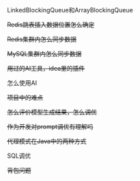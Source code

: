LinkedBlockingQueue和ArrayBlockingQueue

~~Redis跳表插入数据位置怎么确定~~

~~Redis集群内怎么同步数据~~

~~MySQL集群内怎么同步数据~~

~~用过的AI工具，idea里的插件~~

怎么使用AI

~~项目中的难点~~

~~怎么评价模型生成结果，怎么调优~~

~~作为开发对prompt调优有理解吗~~

~~代理模式在Java中的两种方式~~

SQL调优

~~背包问题~~

